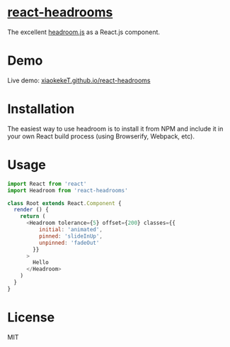 # [react-headrooms](https://github.com/xiaokekeT/react-headrooms)

The excellent [headroom.js](https://github.com/WickyNilliams/headroom.js) as a React.js component.

# Demo
Live demo: [xiaokekeT.github.io/react-headrooms](http://xiaokeket.github.io/react-headrooms)

# Installation

The easiest way to use headroom is to install it from NPM and include it in your own React build process (using Browserify, Webpack, etc).

# Usage

```js
import React from 'react'
import Headroom from 'react-headrooms'

class Root extends React.Component {
  render () {
    return (
      <Headroom tolerance={5} offset={200} classes={{
          initial: 'animated',
          pinned: 'slideInUp',
          unpinned: 'fadeOut'
        }}
      >
        Hello
      </Headroom>
    )
  }
}
```

# License
MIT
